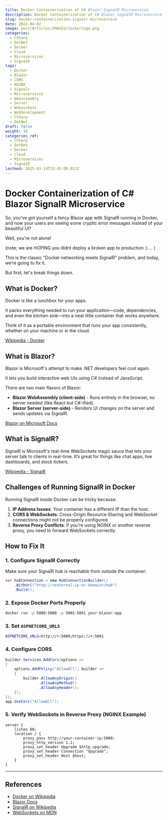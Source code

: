 ```yaml
---
title: Docker Containerization of C# Blazor SignalR Microservice
description: Docker Containerization of C# Blazor SignalR Microservice
slug: docker-containerization-signalr-microservice
date: 2022-04-02
image: post/Articles/IMAGES/lockerlogo.png
categories:
  - CSharp
  - DotNet
  - Docker
  - Cloud
  - Microservices
  - SignalR
tags:
  - Docker
  - Blazor
  - CORS
  - NGINX
  - Signalr
  - Microservices
  - Webassembly
  - Server
  - Websockets
  - WebDevelopment
  - CSharp
  - DotNet
draft: false
weight: 30
categories_ref:
  - CSharp
  - DotNet
  - Docker
  - Cloud
  - Microservices
  - SignalR
lastmod: 2025-03-14T15:45:09.011Z
---
```

# Docker Containerization of C# Blazor SignalR Microservice

So, you've got yourself a fancy Blazor app with SignalR running in Docker, and now your users are seeing some cryptic error messages instead of your beautiful UI?

Well, you're not alone!

(note; we are HOPING you didnt deploy a broken app to production :) ... )

This is the classic "Docker networking meets SignalR" problem, and today, we’re going to fix it.

But first, let's break things down.

## What is Docker?

Docker is like a lunchbox for your apps.

It packs everything needed to run your application—code, dependencies, and even the kitchen sink—into a neat little container that works anywhere.

Think of it as a portable environment that runs your app consistently, whether on your machine or in the cloud.

[Wikipedia - Docker](https://en.wikipedia.org/wiki/Docker_\(software\))

## What is Blazor?

Blazor is Microsoft's attempt to make .NET developers feel cool again.

It lets you build interactive web UIs using C# instead of JavaScript.

There are two main flavors of Blazor:

* **Blazor WebAssembly (client-side)** - Runs entirely in the browser, no server needed (like React but C#-ified).
* **Blazor Server (server-side)** - Renders UI changes on the server and sends updates via SignalR.

[Blazor on Microsoft Docs](https://learn.microsoft.com/en-us/aspnet/core/blazor/)

## What is SignalR?

SignalR is Microsoft's real-time WebSockets magic sauce that lets your server talk to clients in real-time. It’s great for things like chat apps, live dashboards, and stock tickers.

[Wikipedia - SignalR](https://en.wikipedia.org/wiki/SignalR)

## Challenges of Running SignalR in Docker

Running SignalR inside Docker can be tricky because:

1. **IP Address Issues**: Your container has a different IP than the host.
2. **CORS & WebSockets**: Cross-Origin Resource Sharing and WebSocket connections might not be properly configured.
3. **Reverse Proxy Conflicts**: If you're using NGINX or another reverse proxy, you need to forward WebSockets correctly.

## How to Fix It

### 1. Configure SignalR Correctly

Make sure your SignalR hub is reachable from outside the container:

```csharp
var hubConnection = new HubConnectionBuilder()
    .WithUrl("http://<external-ip-or-domain>/hub")
    .Build();
```

### 2. Expose Docker Ports Properly

```bash
docker run -p 5000:5000 -p 5001:5001 your-blazor-app
```

### 3. Set `ASPNETCORE_URLS`

```bash
ASPNETCORE_URLS=http://+:5000;https://+:5001
```

### 4. Configure CORS

```csharp
builder.Services.AddCors(options =>
{
    options.AddPolicy("AllowAll", builder =>
    {
        builder.AllowAnyOrigin()
               .AllowAnyMethod()
               .AllowAnyHeader();
    });
});
app.UseCors("AllowAll");
```

### 5. Verify WebSockets in Reverse Proxy (NGINX Example)

```nginx
server {
    listen 80;
    location / {
        proxy_pass http://your-container-ip:5000;
        proxy_http_version 1.1;
        proxy_set_header Upgrade $http_upgrade;
        proxy_set_header Connection "Upgrade";
        proxy_set_header Host $host;
    }
}
```

<!-- 


## Conclusion
Dockerizing Blazor SignalR apps can be tricky, but with these fixes, you’ll be on your way to real-time awesomeness. Now go forth and conquer the web!
-->

***

## References

* [Docker on Wikipedia](https://en.wikipedia.org/wiki/Docker_\(software\))
* [Blazor Docs](https://learn.microsoft.com/en-us/aspnet/core/blazor/)
* [SignalR on Wikipedia](https://en.wikipedia.org/wiki/SignalR)
* [WebSockets on MDN](https://developer.mozilla.org/en-US/docs/Web/API/WebSockets_API)

